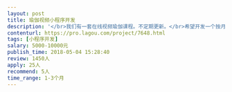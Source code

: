 ```yaml
---                
layout: post       
title: 瑜伽视频小程序开发           
description: '</br>我们有一套在线视频瑜伽课程。不定期更新。</br>希望开发一个按月收费的在线视频播放的小程序。</br>要求比较简单，按有效期按月支付功能，每个视频免费观看2分钟功能。</br>课程的分类不同的价格定位。</br>'     
contenturl: https://pro.lagou.com/project/7648.html      
tags: [小程序开发]            
salary: 5000-10000元          
publish_time: 2018-05-04 15:28:40         
review: 1450人                   
apply: 25人                   
recommend: 5人                   
time_range: 1-3个月              
---                 
```

